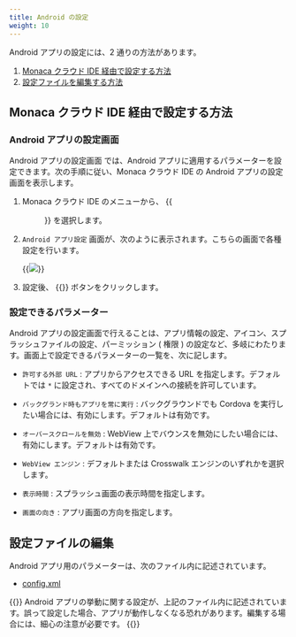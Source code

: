 ```yaml
---
title: Android の設定
weight: 10
---
```


Android アプリの設定には、2 通りの方法があります。

1.  [Monaca クラウド IDE 経由で設定する方法](#monaca-クラウド-ide-経由で設定する方法)
2.  [設定ファイルを編集する方法](#設定ファイルの編集)

Monaca クラウド IDE 経由で設定する方法
--------------------------------------

### Android アプリの設定画面

Android アプリの設定画面 では、Android
アプリに適用するパラメーターを設定できます。次の手順に従い、Monaca
クラウド IDE の Android アプリの設定画面を表示します。

1.  Monaca クラウド IDE のメニューから、 {{<menu menu1="設定" menu2="Android アプリ設定">}} を選択します。

2.  `Android アプリ設定` 画面が、次のように表示されます。こちらの画面で各種設定を行います。

    {{<img src="/images/reference/config/android/settings.png">}}

3.  設定後、 {{<guilabel name="保存する">}} ボタンをクリックします。

### 設定できるパラメーター

Android
アプリの設定画面で行えることは、アプリ情報の設定、アイコン、スプラッシュファイルの設定、パーミッション
( 権限 )
の設定など、多岐にわたります。画面上で設定できるパラメーターの一覧を、次に記します。

- `許可する外部 URL` : アプリからアクセスできる URL を指定します。デフォルトでは `*` に設定され、すべてのドメインへの接続を許可しています。

- `バックグランド時もアプリを常に実行` : バックグラウンドでも Cordova を実行したい場合には、有効にします。デフォルトは有効です。

- `オーバースクロールを無効` : WebView 上でバウンスを無効にしたい場合には、有効にします。デフォルトは有効です。

- `WebView エンジン` : デフォルトまたは Crosswalk エンジンのいずれかを選択します。

- `表示時間` : スプラッシュ画面の表示時間を指定します。

- `画面の向き` : アプリ画面の方向を指定します。


設定ファイルの編集
------------------

Android アプリ用のパラメーターは、次のファイル内に記述されています。

- [config.xml](../config_xml/)

{{<note>}}
  Android アプリの挙動に関する設定が、上記のファイル内に記述されています。誤って設定した場合、アプリが動作しなくなる恐れがあります。編集する場合には、細心の注意が必要です。
{{</note>}}

